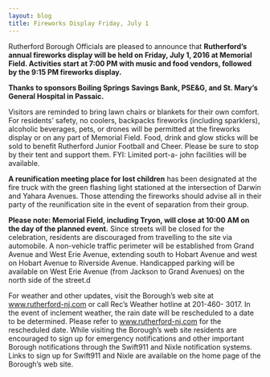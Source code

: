 ```yaml
---
layout: blog
title: Fireworks Display Friday, July 1
---
```


Rutherford Borough Officials are pleased to announce that **Rutherford’s annual fireworks display will be held on Friday, July 1, 2016 at Memorial Field. Activities start at 7:00 PM with music and food vendors, followed by the 9:15 PM fireworks display.** 

**Thanks to sponsors Boiling Springs Savings Bank, PSE&amp;G, and St. Mary’s General Hospital in Passaic.**

Visitors are reminded to bring lawn chairs or blankets for their own comfort. For residents’ safety, no coolers, backpacks fireworks (including sparklers), alcoholic beverages, pets, or drones will be permitted at the fireworks display or on any part of Memorial Field. Food, drink and glow sticks will be sold to benefit Rutherford Junior Football and Cheer. Please be sure to stop by their tent and support them. FYI: Limited port-a- john facilities will be available.

**A reunification meeting place for lost children** has been designated at the fire truck with the green flashing light stationed at the intersection of Darwin and Yahara Avenues. Those attending the fireworks should advise all in their party of the reunification site in the event of separation from their group.

**Please note: Memorial Field, including Tryon, will close at 10:00 AM on the day of the planned event.** Since streets will be closed for the celebration, residents are discouraged from travelling to the site via automobile. A non-vehicle traffic perimeter will be established from Grand Avenue and West Erie Avenue, extending south to Hobart Avenue and west on Hobart Avenue to Riverside Avenue. Handicapped parking will be available on West Erie Avenue (from Jackson to Grand Avenues) on the north side of the street.d

For weather and other updates, visit the Borough’s web site at www.rutherford-nj.com or call Rec’s Weather hotline at 201-460- 3017. In the event of inclement weather, the rain date will be rescheduled to a date to be determined. Please refer to www.rutherford-nj.com for the rescheduled date. While visiting the Borough’s web site residents are encouraged to sign up for emergency notifications and other important Borough notifications through the Swift911 and Nixle notification systems. Links to sign up for Swift911 and Nixle are available on the home page of the Borough’s web site.
